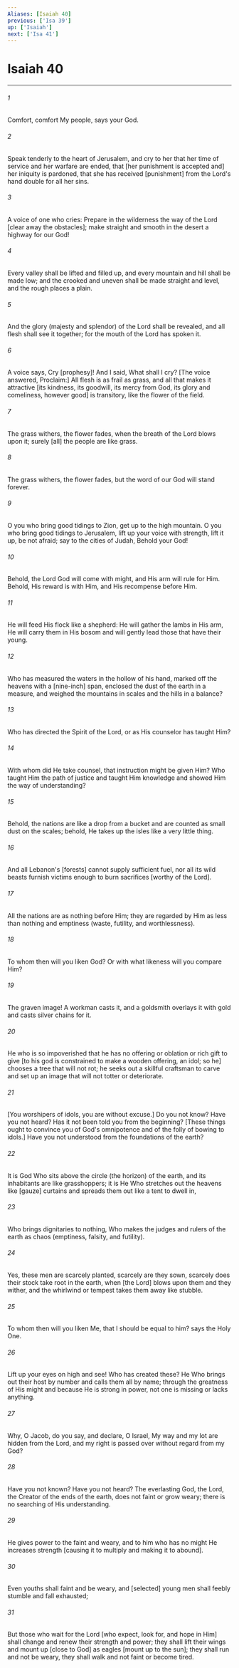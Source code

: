 ```yaml
---
Aliases: [Isaiah 40]
previous: ['Isa 39']
up: ['Isaiah']
next: ['Isa 41']
---
```

# Isaiah 40

***














###### 1 






Comfort, comfort My people, says your God. 













###### 2 






Speak tenderly to the heart of Jerusalem, and cry to her that her time of service and her warfare are ended, that [her punishment is accepted and] her iniquity is pardoned, that she has received [punishment] from the Lord's hand double for all her sins. 













###### 3 






A voice of one who cries: Prepare in the wilderness the way of the Lord [clear away the obstacles]; make straight and smooth in the desert a highway for our God! 













###### 4 






Every valley shall be lifted and filled up, and every mountain and hill shall be made low; and the crooked and uneven shall be made straight and level, and the rough places a plain. 













###### 5 






And the glory (majesty and splendor) of the Lord shall be revealed, and all flesh shall see it together; for the mouth of the Lord has spoken it. 













###### 6 






A voice says, Cry [prophesy]! And I said, What shall I cry? [The voice answered, Proclaim:] All flesh is as frail as grass, and all that makes it attractive [its kindness, its goodwill, its mercy from God, its glory and comeliness, however good] is transitory, like the flower of the field. 













###### 7 






The grass withers, the flower fades, when the breath of the Lord blows upon it; surely [all] the people are like grass. 













###### 8 






The grass withers, the flower fades, but the word of our God will stand forever. 













###### 9 






O you who bring good tidings to Zion, get up to the high mountain. O you who bring good tidings to Jerusalem, lift up your voice with strength, lift it up, be not afraid; say to the cities of Judah, Behold your God! 













###### 10 






Behold, the Lord God will come with might, and His arm will rule for Him. Behold, His reward is with Him, and His recompense before Him. 













###### 11 






He will feed His flock like a shepherd: He will gather the lambs in His arm, He will carry them in His bosom and will gently lead those that have their young. 













###### 12 






Who has measured the waters in the hollow of his hand, marked off the heavens with a [nine-inch] span, enclosed the dust of the earth in a measure, and weighed the mountains in scales and the hills in a balance? 













###### 13 






Who has directed the Spirit of the Lord, or as His counselor has taught Him? 













###### 14 






With whom did He take counsel, that instruction might be given Him? Who taught Him the path of justice and taught Him knowledge and showed Him the way of understanding? 













###### 15 






Behold, the nations are like a drop from a bucket and are counted as small dust on the scales; behold, He takes up the isles like a very little thing. 













###### 16 






And all Lebanon's [forests] cannot supply sufficient fuel, nor all its wild beasts furnish victims enough to burn sacrifices [worthy of the Lord]. 













###### 17 






All the nations are as nothing before Him; they are regarded by Him as less than nothing and emptiness (waste, futility, and worthlessness). 













###### 18 






To whom then will you liken God? Or with what likeness will you compare Him? 













###### 19 






The graven image! A workman casts it, and a goldsmith overlays it with gold and casts silver chains for it. 













###### 20 






He who is so impoverished that he has no offering or oblation or rich gift to give [to his god is constrained to make a wooden offering, an idol; so he] chooses a tree that will not rot; he seeks out a skillful craftsman to carve and set up an image that will not totter or deteriorate. 













###### 21 






[You worshipers of idols, you are without excuse.] Do you not know? Have you not heard? Has it not been told you from the beginning? [These things ought to convince you of God's omnipotence and of the folly of bowing to idols.] Have you not understood from the foundations of the earth? 













###### 22 






It is God Who sits above the circle (the horizon) of the earth, and its inhabitants are like grasshoppers; it is He Who stretches out the heavens like [gauze] curtains and spreads them out like a tent to dwell in, 













###### 23 






Who brings dignitaries to nothing, Who makes the judges and rulers of the earth as chaos (emptiness, falsity, and futility). 













###### 24 






Yes, these men are scarcely planted, scarcely are they sown, scarcely does their stock take root in the earth, when [the Lord] blows upon them and they wither, and the whirlwind or tempest takes them away like stubble. 













###### 25 






To whom then will you liken Me, that I should be equal to him? says the Holy One. 













###### 26 






Lift up your eyes on high and see! Who has created these? He Who brings out their host by number and calls them all by name; through the greatness of His might and because He is strong in power, not one is missing or lacks anything. 













###### 27 






Why, O Jacob, do you say, and declare, O Israel, My way and my lot are hidden from the Lord, and my right is passed over without regard from my God? 













###### 28 






Have you not known? Have you not heard? The everlasting God, the Lord, the Creator of the ends of the earth, does not faint or grow weary; there is no searching of His understanding. 













###### 29 






He gives power to the faint and weary, and to him who has no might He increases strength [causing it to multiply and making it to abound]. 













###### 30 






Even youths shall faint and be weary, and [selected] young men shall feebly stumble and fall exhausted; 













###### 31 






But those who wait for the Lord [who expect, look for, and hope in Him] shall change and renew their strength and power; they shall lift their wings and mount up [close to God] as eagles [mount up to the sun]; they shall run and not be weary, they shall walk and not faint or become tired.
